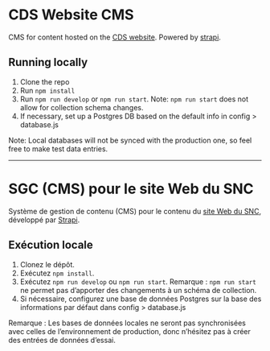 # CDS Website CMS

CMS for content hosted on the [CDS website](https://digital.canada.ca). Powered by [strapi](https://strapi.io/).

## Running locally

1. Clone the repo
2. Run `npm install`
3. Run `npm run develop` or `npm run start`. Note: `npm run start` does not allow for collection schema changes.
4. If necessary, set up a Postgres DB based on the default info in config > database.js

Note: Local databases will not be synced with the production one, so feel free to make test data entries.

---------------------------------------------------------------------

# SGC (CMS) pour le site Web du SNC

Système de gestion de contenu (CMS) pour le contenu du [site Web du SNC](https://numerique.canada.ca/), développé par [Strapi](https://strapi.io/).

## Exécution locale

1. Clonez le dépôt.
2. Exécutez `npm install`.
3. Exécutez `npm run develop` ou `npm run start`. Remarque : `npm run start` ne permet pas d’apporter des changements à un schéma de collection.
4. Si nécessaire, configurez une base de données Postgres sur la base des informations par défaut dans config > database.js

Remarque : Les bases de données locales ne seront pas synchronisées avec celles de l’environnement de production, donc n’hésitez pas à créer des entrées de données d’essai.

